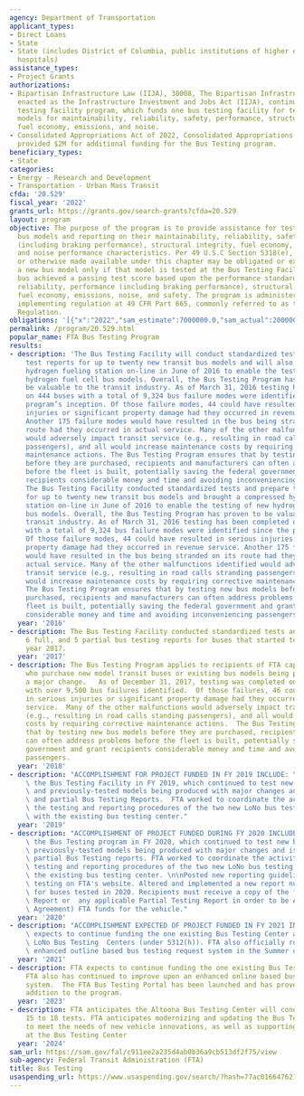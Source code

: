 ```yaml
---
agency: Department of Transportation
applicant_types:
- Direct Loans
- State
- State (includes District of Columbia, public institutions of higher education and
  hospitals)
assistance_types:
- Project Grants
authorizations:
- Bipartisan Infrastructure Law (IIJA), 30008, The Bipartisan Infrastructure Law,
  enacted as the Infrastructure Investment and Jobs Act (IIJA), continues the bus
  testing facility program, which funds one bus testing facility for testing new bus
  models for maintainability, reliability, safety, performance, structural integrity,
  fuel economy, emissions, and noise.
- Consolidated Appropriations Act of 2022, Consolidated Appropriations Act of 2022
  provided $2M for additional funding for the Bus Testing program.
beneficiary_types:
- State
categories:
- Energy - Research and Development
- Transportation - Urban Mass Transit
cfda: '20.529'
fiscal_year: '2022'
grants_url: https://grants.gov/search-grants?cfda=20.529
layout: program
objective: The purpose of the program is to provide assistance for testing new transit
  bus models and reporting on their maintainability, reliability, safety, performance
  (including braking performance), structural integrity, fuel economy, emissions,
  and noise performance characteristics. Per 49 U.S.C Section 5318(e), amounts appropriated
  or otherwise made available under this chapter may be obligated or expended to acquire
  a new bus model only if that model is tested at the Bus Testing Facility and the
  bus achieved a passing test score based upon the performance standards for maintainability,
  reliability, performance (including braking performance), structural integrity,
  fuel economy, emissions, noise, and safety. The program is administered under FTA’s
  implementing regulation at 49 CFR Part 665, commonly referred to as the Bus Testing
  Regulation.
obligations: '[{"x":"2022","sam_estimate":7000000.0,"sam_actual":2000000.0,"usa_spending_actual":2000000.0},{"x":"2023","sam_estimate":8232000.0,"sam_actual":0.0,"usa_spending_actual":12104454.99},{"x":"2024","sam_estimate":6793000.0,"sam_actual":0.0,"usa_spending_actual":0.0}]'
permalink: /program/20.529.html
popular_name: FTA Bus Testing Program
results:
- description: 'The Bus Testing Facility will conduct standardized tests and prepare
    test reports for up to twenty new transit bus models and will also bring a compressed
    hydrogen fueling station on-line in June of 2016 to enable the testing of new
    hydrogen fuel cell bus models. Overall, the Bus Testing Program has proven to
    be valuable to the transit industry. As of March 31, 2016 testing has been completed
    on 444 buses with a total of 9,324 bus failure modes were identified since the
    program’s inception. Of those failure modes, 44 could have resulted in serious
    injuries or significant property damage had they occurred in revenue service.
    Another 175 failure modes would have resulted in the bus being stranded on its
    route had they occurred in actual service. Many of the other malfunctions identified
    would adversely impact transit service (e.g., resulting in road calls stranding
    passengers), and all would increase maintenance costs by requiring corrective
    maintenance actions. The Bus Testing Program ensures that by testing new bus models
    before they are purchased, recipients and manufacturers can often address problems
    before the fleet is built, potentially saving the federal government and grant
    recipients considerable money and time and avoiding inconveniencing passengers.
    The Bus Testing Facility conducted standardized tests and prepare test reports
    for up to twenty new transit bus models and brought a compressed hydrogen fueling
    station on-line in June of 2016 to enable the testing of new hydrogen fuel cell
    bus models. Overall, the Bus Testing Program has proven to be valuable to the
    transit industry. As of March 31, 2016 testing has been completed on 444 buses
    with a total of 9,324 bus failure modes were identified since the program’s inception.
    Of those failure modes, 44 could have resulted in serious injuries or significant
    property damage had they occurred in revenue service. Another 175 failure modes
    would have resulted in the bus being stranded on its route had they occurred in
    actual service. Many of the other malfunctions identified would adversely impact
    transit service (e.g., resulting in road calls stranding passengers), and all
    would increase maintenance costs by requiring corrective maintenance actions.
    The Bus Testing Program ensures that by testing new bus models before they are
    purchased, recipients and manufacturers can often address problems before the
    fleet is built, potentially saving the federal government and grant recipients
    considerable money and time and avoiding inconveniencing passengers. '
  year: '2016'
- description: The Bus Testing Facility conducted standardized tests and prepared
    6 full, and 5 partial bus testing reports for buses that started testing in calendar
    year 2017.
  year: '2017'
- description: The Bus Testing Program applies to recipients of FTA capital assistance
    who purchase new model transit buses or existing bus models being produced with
    a major change.   As of December 31, 2017, testing was completed on 469 buses
    with over 9,500 bus failures identified.  Of those failures, 46 could have resulted
    in serious injuries or significant property damage had they occurred in revenue
    service.  Many of the other malfunctions would adversely impact transit service
    (e.g., resulting in road calls standing passengers), and all would increase maintenance
    costs by requiring corrective maintenance actions.  The Bus Testing Program ensures
    that by testing new bus models before they are purchased, recipients and manufacturers
    can often address problems before the fleet is built, potentially saving the federal
    government and grant recipients considerable money and time and avoiding inconveniencing
    passengers.
  year: '2018'
- description: "ACCOMPLISHMENT FOR PROJECT FUNDED IN FY 2019 INCLUDE: \nFTA funded\
    \ the Bus Testing Facility in FY 2019, which continued to test new bus models\
    \ and previously-tested models being produced with major changes and issued full\
    \ and partial Bus Testing Reports.  FTA worked to coordinate the activities, and\
    \ the testing and reporting procedures of the two new LoNo bus testing centers\
    \ with the existing bus testing center."
  year: '2019'
- description: "ACCOMPLISHMENT OF PROJECT FUNDED DURING FY 2020 INCLUDE: \n\nFunded\
    \ the Bus Testing program in FY 2020, which continued to test new bus models and\
    \ previously-tested models being produced with major changes and issued full and\
    \ partial Bus Testing reports. FTA worked to coordinate the activities, and the\
    \ testing and reporting procedures of the two new LoNo bus testing centers with\
    \ the existing bus testing center. \n\nPosted new reporting guidelines for bus\
    \ testing on FTA's website. Altered and implemented a new report number format\
    \ for buses tested in 2020. Recipients must receive a copy of the full Bus Testing\
    \ Report or  any applicable Partial Testing Report in order to be Awarded  (Assistance\
    \ Agreement) FTA funds for the vehicle."
  year: '2020'
- description: "ACCOMPLISHMENT EXPECTED OF PROJECT FUNDED IN FY 2021 INCLUDE: \nFTA\
    \ expects to continue funding the one existing Bus Testing Center and two new\
    \ LoNo Bus Testing  Centers (under 5312(h)). FTA also officially rolled out an\
    \ enhanced outline based bus testing request system in the Summer of 2021."
  year: '2021'
- description: FTA expects to continue funding the one existing Bus Testing Center.
    FTA also has continued to improve upon an enhanced online based bus testing request
    system.  The FTA Bus Testing Portal has been launched and has proven to be a successful
    addition to the program.
  year: '2023'
- description: FTA anticipates the Altoona Bus Testing Center will conduct between
    15 to 18 tests. FTA anticipates modernizing and updating the Bus Testing Program
    to meet the needs of new vehicle innovations, as well as supporting facility upgrades
    at the Bus Testing Center
  year: '2024'
sam_url: https://sam.gov/fal/c911ee2a235d4ab0b36a9cb513df2f75/view
sub-agency: Federal Transit Administration (FTA)
title: Bus Testing
usaspending_url: https://www.usaspending.gov/search/?hash=77ac0166476212eef6d2a32b1c9730cf
---
```

